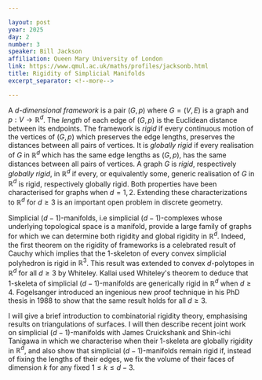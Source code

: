 ```yaml
---

layout: post
year: 2025
day: 2
number: 3
speaker: Bill Jackson
affiliation: Queen Mary University of London
link: https://www.qmul.ac.uk/maths/profiles/jacksonb.html
title: Rigidity of Simplicial Manifolds
excerpt_separator: <!--more-->

---
```


A *$d$-dimensional framework* is a pair $(G,p)$ where $G=(V,E)$ is a graph and $p:V\to {\mathbb R}^d$. The *length* of each edge of $(G,p)$ is the Euclidean distance between its endpoints. The framework  is *rigid* if every continuous motion of the vertices of $(G,p)$ which preserves the  edge lengths, preserves the  distances between all pairs of vertices. It is *globally rigid* if every realisation of $G$ in ${\mathbb R}^d$ which has the same edge lengths as $(G,p)$, has the  same distances between all pairs of vertices. A graph $G$ is *rigid*, respectively *globally rigid*, in ${\mathbb R}^d$ if every, or equivalently some, generic realisation of $G$ in ${\mathbb R}^d$ is rigid, respectively globally rigid.  Both properties have been characterised for graphs when $d=1,2$. Extending these characterizations to  ${\mathbb R}^d$ for $d\geq 3$ is an important open problem in discrete geometry.

Simplicial $(d-1)$-manifolds, i.e simplicial $(d-1)$-complexes whose underlying topological space is a manifold, provide a large family of graphs for which we can determine both rigidity and global rigidity
in ${\mathbb R}^d$. Indeed, the first theorem on the rigidity of frameworks 
is a celebrated result of Cauchy which implies that the 1-skeleton of every convex simplicial polyhedron is rigid in ${\mathbb R}^3$. This result was extended to convex $d$-polytopes in ${\mathbb R}^d$ for all $d\geq 3$ by Whiteley. Kallai used Whiteley's theorem to deduce that 1-skeleta of simplicial $(d-1)$-manifolds are generically rigid in ${\mathbb R}^{d}$ when $d\geq 4$. Fogelsanger introduced an ingenious new proof technique in his PhD thesis in 1988 to show that the same result holds for all $d\geq 3$.

I will give a brief introduction to combinatorial rigidity theory, emphasising results on triangulations of surfaces.  I will then  describe recent joint work on simplicial $(d-1)$-manifolds with  James Cruickshank and Shin-ichi Tanigawa in which we characterise when their 1-skeleta are globally rigidity in ${\mathbb R}^d$, and  also show that simplicial $(d-1)$-manifolds remain rigid if, instead of fixing the lengths of their edges,  we fix  the volume of their faces of dimension $k$ for any fixed $1\leq k\leq d-3$. 

<!--more-->
